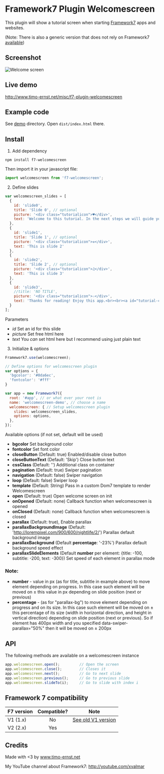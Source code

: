 # Framework7 Plugin Welcomescreen

This plugin will show a tutorial screen when starting [Framework7](http://www.framework7.io) apps and websites.

(Note: There is also a generic version that does not rely on Framework7 [available](https://github.com/valnub/welcomescreen-mobile))

## Screenshot

![Welcome screen](https://raw.githubusercontent.com/valnub/Framework7-Plugin-Welcomescreen/master/screens/screen1.jpg)

## Live demo

http://www.timo-ernst.net/misc/f7-plugin-welcomescreen

## Example code

See [demo](https://github.com/valnub/Framework7-Plugin-Welcomescreen/tree/master/demo) directory. Open `dist/index.html` there.

## Install

1) Add dependency

```shell
npm install f7-welcomescreen
```

Then import it in your javascript file:

```javascript
import welcomescreen from 'f7-welcomescreen';
```

2) Define slides

```javascript
var welcomescreen_slides = [
  {
    id: 'slide0',
    title: 'Slide 0', // optional
    picture: '<div class="tutorialicon">♥</div>',
    text: 'Welcome to this tutorial. In the next steps we will guide you through a manual that will teach you how to use this app.'
  },
  {
    id: 'slide1',
    title: 'Slide 1', // optional
    picture: '<div class="tutorialicon">✲</div>',
    text: 'This is slide 2'
  },
  {
    id: 'slide2',
    title: 'Slide 2', // optional
    picture: '<div class="tutorialicon">♫</div>',
    text: 'This is slide 3'
  },
  {
    id: 'slide3',
    //title: 'NO TITLE', 
    picture: '<div class="tutorialicon">☆</div>',
    text: 'Thanks for reading! Enjoy this app.<br><br><a id="tutorial-close-btn" href="#">End Tutorial</a>'
  }
];
```

Parameters

- *id* Set an id for this slide
- *picture* Set free html here
- *text* You *can* set html here but I recommend using just plain text

3) Initialize & options

```javascript
Framework7.use(welcomescreen);

// Define options for welcomescreen plugin
var options = {
  'bgcolor': '#0da6ec',
  'fontcolor': '#fff'
}

var app = new Framework7({
  root: '#app', // or what ever your root is
  name: 'welcomescreen-demo', // choose a name
  welcomescreen: { // Setup welcomescreen plugin
    slides: welcomescreen_slides,
    options: options,
  },
});
```

Available options (if not set, default will be used)

- **bgcolor** Set background color
- **fontcolor** Set font color
- **closeButton** (Default: true) Enabled/disable close button
- **closeButtonText** (Default: 'Skip') Close button text
- **cssClass** (Default: '') Additional class on container
- **pagination** (Default: true) Swiper pagination
- **navigation** (Default: false) Swiper navigation
- **loop** (Default: false) Swiper loop
- **template** (Default: String) Pass in a custom Dom7 template to render Welcomescreen
- **open** (Default: true) Open welcome screen on init
- **onOpened** (Default: none) Callback function when welcomescreen is opened
- **onClosed** (Default: none) Callback function when welcomescreen is closed
- **parallax** (Default: true), Enable parallax
- **parallaxBackgroundImage** (Default: 'http://lorempixel.com/900/600/nightlife/2/') Parallax default background image
- **parallaxBackground** (Default **percentage**: '-23%') Parallax default background speed effect
- **parallaxSlideElements** (Default **number** per element: {title: -100, subtitle: -200, text: -300}) Set speed of each element in parallax mode

### Note:
- **number** - value in px (as for title, subtitle in example above) to move element depending on progress. In this case such element will be moved on ± this value in px depending on slide position (next or previous)
- **percentage** - (as for "parallax-bg") to move element depending on progress and on its size. In this case such element will be moved on ± this percentage of its size (width in horizontal direction, and height in vertical direction) depending on slide position (next or previous). So if element has 400px width and you specified data-swiper-parallax="50%" then it will be moved on ± 200px

## API

The following methods are available on a welcomescreen instance

```javascript
app.welcomescreen.open();         // Open the screen
app.welcomescreen.close();        // Closes it
app.welcomescreen.next();         // Go to next slide
app.welcomescreen.previous();     // Go to previous slide
app.welcomescreen.slideTo(i);     // Go to slide with index i
```

## Framework 7 compatibility

| F7 version    | Compatible?  | Note
| ------------- |:-----------: | -----
| V1 (1.x)      | No           | [See old V1 version](https://github.com/valnub/Framework7-Plugin-Welcomescreen/releases/tag/1.0)
| V2 (2.x)      | Yes          |

## Credits

Made with <3 by www.timo-ernst.net

My YouTube channel about Framework7: http://youtube.com/xvalmar
